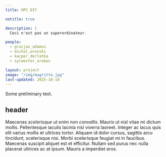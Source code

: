 ```yaml
---
title: HPC DIY

notitle: true

description: |
  Ceci n'est pas un superordinateur.

people:
  - gracjan_adamus
  - michal_wronski
  - kacper_derlatka
  - sylwester_arabas

layout: project
image: "/img/magritte.jpg"
last-updated: 2025-10-18
---
```


Some preliminary text.

## header

Maecenas _scelerisque ut enim non convallis_. Mauris ut nisl vitae mi dictum
mollis. Pellentesque iaculis lacinia nisl viverra laoreet. Integer ac lacus quis
elit varius mollis et ultrices tortor. Aliquam id dolor cursus, sagittis arcu
tincidunt, scelerisque nisi. Morbi scelerisque feugiat mi in faucibus. Maecenas
suscipit aliquet est et efficitur. Nullam sed purus nec nulla placerat ultrices
ac at ipsum. Mauris a imperdiet eros.
